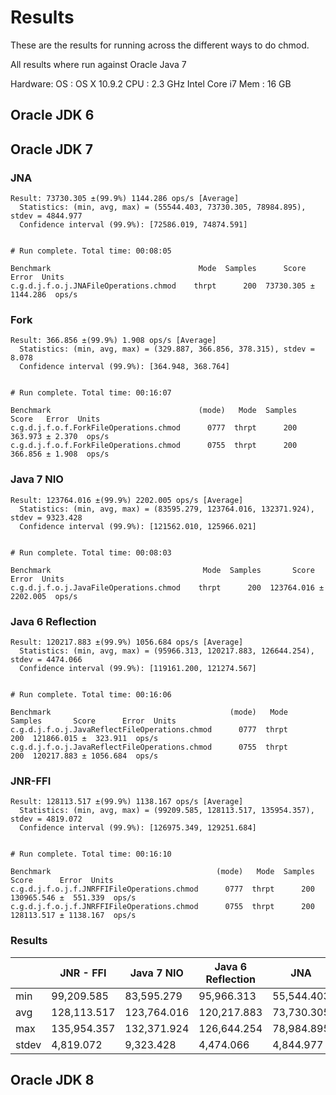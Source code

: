 # Results

These are the results for running across the different ways to do chmod.

All results where run against Oracle Java 7 

Hardware:
OS  : OS X 10.9.2
CPU : 2.3 GHz Intel Core i7
Mem : 16 GB

## Oracle JDK 6
## Oracle JDK 7

### JNA

```
Result: 73730.305 ±(99.9%) 1144.286 ops/s [Average]
  Statistics: (min, avg, max) = (55544.403, 73730.305, 78984.895), stdev = 4844.977
  Confidence interval (99.9%): [72586.019, 74874.591]


# Run complete. Total time: 00:08:05

Benchmark                                 Mode  Samples      Score      Error  Units
c.g.d.j.f.o.j.JNAFileOperations.chmod    thrpt      200  73730.305 ± 1144.286  ops/s
```

### Fork

```
Result: 366.856 ±(99.9%) 1.908 ops/s [Average]
  Statistics: (min, avg, max) = (329.887, 366.856, 378.315), stdev = 8.078
  Confidence interval (99.9%): [364.948, 368.764]


# Run complete. Total time: 00:16:07

Benchmark                                 (mode)   Mode  Samples    Score   Error  Units
c.g.d.j.f.o.f.ForkFileOperations.chmod      0777  thrpt      200  363.973 ± 2.370  ops/s
c.g.d.j.f.o.f.ForkFileOperations.chmod      0755  thrpt      200  366.856 ± 1.908  ops/s
```

### Java 7 NIO

```
Result: 123764.016 ±(99.9%) 2202.005 ops/s [Average]
  Statistics: (min, avg, max) = (83595.279, 123764.016, 132371.924), stdev = 9323.428
  Confidence interval (99.9%): [121562.010, 125966.021]


# Run complete. Total time: 00:08:03

Benchmark                                  Mode  Samples       Score      Error  Units
c.g.d.j.f.o.j.JavaFileOperations.chmod    thrpt      200  123764.016 ± 2202.005  ops/s
```

### Java 6 Reflection

```
Result: 120217.883 ±(99.9%) 1056.684 ops/s [Average]
  Statistics: (min, avg, max) = (95966.313, 120217.883, 126644.254), stdev = 4474.066
  Confidence interval (99.9%): [119161.200, 121274.567]


# Run complete. Total time: 00:16:06

Benchmark                                        (mode)   Mode  Samples       Score      Error  Units
c.g.d.j.f.o.j.JavaReflectFileOperations.chmod      0777  thrpt      200  121866.015 ±  323.911  ops/s
c.g.d.j.f.o.j.JavaReflectFileOperations.chmod      0755  thrpt      200  120217.883 ± 1056.684  ops/s
```

### JNR-FFI

```
Result: 128113.517 ±(99.9%) 1138.167 ops/s [Average]
  Statistics: (min, avg, max) = (99209.585, 128113.517, 135954.357), stdev = 4819.072
  Confidence interval (99.9%): [126975.349, 129251.684]


# Run complete. Total time: 00:16:10

Benchmark                                     (mode)   Mode  Samples       Score      Error  Units
c.g.d.j.f.o.j.f.JNRFFIFileOperations.chmod      0777  thrpt      200  130965.546 ±  551.339  ops/s
c.g.d.j.f.o.j.f.JNRFFIFileOperations.chmod      0755  thrpt      200  128113.517 ± 1138.167  ops/s
```

### Results

|       | JNR - FFI   | Java 7 NIO  | Java 6 Reflection | JNA        | Fork    |
|-------|-------------|-------------|-------------------|------------|---------|
| min   |  99,209.585 |  83,595.279 |  95,966.313       | 55,544.403 | 329.887 |
| avg   | 128,113.517 | 123,764.016 | 120,217.883       | 73,730.305 | 366.856 |
| max   | 135,954.357 | 132,371.924 | 126,644.254       | 78,984.895 | 378.315 |
| stdev |   4,819.072 |   9,323.428 |   4,474.066       |  4,844.977 |   8.078 |

## Oracle JDK 8

